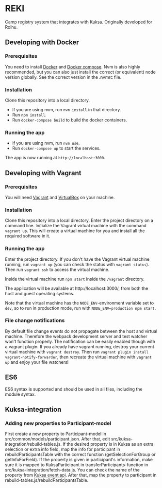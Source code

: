 # REKI
Camp registry system that integrates with Kuksa. Originally developed for Roihu.

## Developing with Docker
### Prerequisites
You need to install [Docker](https://docker.com) and [Docker compose](https://docs.docker.com/compose/install/). Nvm is also highly recommended, but you can also just install the correct (or equivalent) node version globally. See the correct version in the .nvmrc file.

### Installation
Clone this repository into a local directory.
- If you are using nvm, run `nvm install` in that directory.
- Run `npm install`.
- Run `docker-compose build` to build the docker containers.

### Running the app
- If you are using nvm, run `nvm use`.
- Run `docker-compose up` to start the services.

The app is now running at `http://localhost:3000`.

## Developing with Vagrant
### Prerequisites
You will need [Vagrant](https://www.vagrantup.com/) and [VirtualBox](https://www.virtualbox.org/) on your machine.

### Installation
Clone this repository into a local directory. Enter the project directory on a command line. Initialize the Vagrant virtual machine with the command `vagrant up`. This will create a virtual machine for you and install all the required software in it.

### Running the app
Enter the project directory. If you don't have the Vagrant virtual machine running, run `vagrant up` (you can check the status with `vagrant status`). Then run `vagrant ssh` to access the virtual machine.

Inside the virtual machine run `npm start` inside the `/vagrant` directory.

The application will be available at http://localhost:3000/, from both the host and guest operating systems.

Note that the virtual machine has the `NODE_ENV`-environment variable set to `dev`, so to run in production mode, run with `NODE_ENV=production npm start`.

### File change notifications
By default file change events do not propagate between the host and virtual machine. Therefore the webpack development server and test watcher won't function properly. The notification can be easily enabled though with a vagrant plugin. If you already have vagrant running, destroy your current virtual machine with `vagrant destroy`. Then run `vagrant plugin install vagrant-notify-forwarder`, then recreate the virtual machine with `vagrant up` and enjoy your file watchers!

## ES6
ES6 syntax is supported and should be used in all files, including the module syntax.

## Kuksa-integration
### Adding new properties to Participant-model
First create a new property to Participant-model in src/common/models/participant.json. After that, edit src/kuksa-integration/rebuild-tables.js. If the desired property is in Kuksa as an extra selection or extra info field, map the info for participant in rebuildParticipantsTable with the correct function (getSelectionForGroup or getInfoForField). If the property is given in participant's information, make sure it is mapped to KuksaParticipant in transferParticipants-function in src/kuksa-integration/fetch-data.js. You can check the name of the property from [Kuksa event api](https://github.com/partio-scout/kuksa-event-api-client/blob/master/src/eventApi.ts). After that, map the property to participant in rebuild-tables.js/rebuildParticipantsTable.
